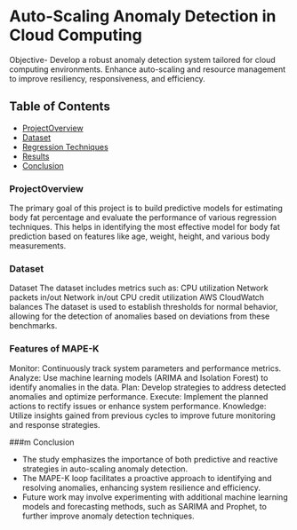 # Auto-Scaling Anomaly Detection in Cloud Computing 

Objective- Develop a robust anomaly detection system tailored for cloud computing environments. Enhance auto-scaling and resource management to improve resiliency, responsiveness, and efficiency.

## Table of Contents
- [ProjectOverview](#ProjectOverview)
- [Dataset](#Dataset)
- [Regression Techniques](#RegressionTechniques)
- [Results](#Results)
- [Conclusion](#Conclusion)



### ProjectOverview
The primary goal of this project is to build predictive models for estimating body fat percentage and evaluate the performance of various regression techniques. This helps in identifying the most effective model for body fat prediction based on features like age, weight, height, and various body measurements.

### Dataset
Dataset
The dataset includes metrics such as:
CPU utilization
Network packets in/out
Network in/out
CPU credit utilization
AWS CloudWatch balances
The dataset is used to establish thresholds for normal behavior, allowing for the detection of anomalies based on deviations from these benchmarks.

### Features of MAPE-K
Monitor: Continuously track system parameters and performance metrics.
Analyze: Use machine learning models (ARIMA and Isolation Forest) to identify anomalies in the data.
Plan: Develop strategies to address detected anomalies and optimize performance.
Execute: Implement the planned actions to rectify issues or enhance system performance.
Knowledge: Utilize insights gained from previous cycles to improve future monitoring and response strategies.

###m Conclusion
- The study emphasizes the importance of both predictive and reactive strategies in auto-scaling anomaly detection.
- The MAPE-K loop facilitates a proactive approach to identifying and resolving anomalies, enhancing system resilience and efficiency.
- Future work may involve experimenting with additional machine learning models and forecasting methods, such as SARIMA and Prophet, to further improve anomaly detection techniques.

